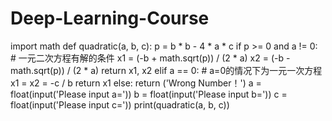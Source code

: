 # Deep-Learning-Course
import math
def quadratic(a, b, c):
    p = b * b - 4 * a * c
    if p >= 0 and a != 0:  # 一元二次方程有解的条件
        x1 = (-b + math.sqrt(p)) / (2 * a)
        x2 = (-b - math.sqrt(p)) / (2 * a)
        return x1, x2
    elif a == 0:  # a=0的情况下为一元一次方程
        x1 = x2 = -c / b
        return x1
    else:
        return ('Wrong Number！')
a = float(input('Please input a='))
b = float(input('Please input b='))
c = float(input('Please input c='))
print(quadratic(a, b, c))
